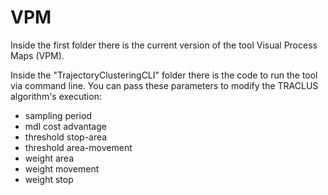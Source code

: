 # VPM
Inside the first folder there is the current version of the tool Visual Process Maps (VPM).


Inside the "TrajectoryClusteringCLI" folder there is the code to run the tool via command line. 
You can pass these parameters to modify the TRACLUS algorithm's execution:
- sampling period
- mdl cost advantage
- threshold stop-area
- threshold area-movement
- weight area
- weight movement
- weight stop
